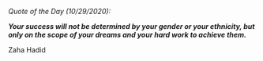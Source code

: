 *Quote of the Day (10/29/2020):*

_**Your success will not be determined by your gender or your ethnicity, but only on the scope of your dreams and your hard work to achieve them.**_

Zaha Hadid